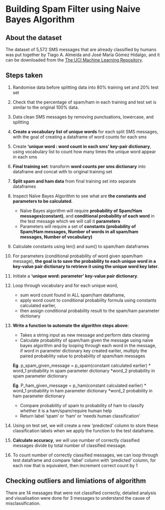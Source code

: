 # Building Spam Filter using Naive Bayes Algorithm
## About the dataset
The dataset of 5,572 SMS messages that are already classified by humans was put together by Tiago A. Almeida and José María Gómez Hidalgo, and it can be downloaded from the [The UCI Machine Learning Repository](https://archive.ics.uci.edu/ml/datasets/sms+spam+collection).

## Steps taken
1)	Randomise data before splitting data into 80% training set and 20% test set
2)	Check that the percentage of spam/ham in each training and test set is similar to the original 100% data.
3)	Data clean SMS messages by removing punctuations, lowercase, and splitting
4)	**Create a vocabulary list of unique words** for each split SMS messages, with the goal of creating a dataframe of word counts for each sms
5)	Create **‘unique word : word count in each sms’  key-pair dictionary**, using vocabulary list to count how many times the unique word appear in each sms
6)	**Final training set**: transform **word counts per sms dictionary** into dataframe and concat with to original training set
7)	**Split spam and ham data** from final training set into separate dataframes
8)	Inspect Naïve Bayes Algorithm to see what are **the constants and parameters to be calculated**. 
      -	Naïve Bayes algorithm will require **probability of Spam/Ham messages(constant)**, and **conditional probability of each word** in the test message which we will call it **parameters**
      -	Parameters will require a set of **constants (probability of Spam/Ham messages, Number of words in all spam/ham messages, Number of vocabulary)**
9)	Calculate constants using len() and sum() to spam/ham dataframes 
10)	For parameters (conditional probability of word given spam/ham message), **the goal is to save the probability to each unique word in a key-value pair dictionary to retrieve it using the unique word key later**.
11)	Initiate a **‘unique word: parameter’  key-value pair dictionary**. 
12)	Loop through vocabulary and for each unique word, 
    -	sum word count found in ALL spam/ham dataframe, 
    -	apply word count to conditional probability formula using constants calculated earlier, 
    -	then assign conditional probability result to the spam/ham parameter dictionary
13)	**Write a function to automate the algorithm steps above**:
    -	Takes a string input as new message and perform data cleaning
    -	Calculate probability of spam/ham given the message using naïve bayes algorithm and by looping through each word in the message, if word in parameter dictionary key created earlier, multiply the paired probability value to probability of spam/ham messages
    
    **Eg**. p_spam_given_message = p_spam(constant calculated earlier) * word_1 probability in spam parameter dictionary *word_2 probability in spam parameter dictionary

    **Eg**. P_ham_given_message = p_ham(constant calculated earlier)  * word_1 probability in ham parameter dictionary *word_2 probability in ham parameter dictionary

    -	Compare probability of spam to probability of ham to classify whether it is a ham/spam/require human help
    -	Return label ‘spam’ or ‘ham’ or ‘needs human classification’

14)	Using on test set, we will create a new ‘predicted’ column to store these classification labels when we apply the function to the test dataframe.
15)	**Calculate accuracy**, we will use number of correctly classified messages divide by total number of classified message. 
16)	To count number of correctly classified messages, we can loop through test dataframe and compare ‘label’ column with ‘predicted’ column, for each row that is equivalent, then increment correct count by 1

## Checking outliers and limiations of algorithm
There are 14 messages that were not classified correctly, detailed analysis and visualisation were done for 3 messages to understand the cause of misclassification.

